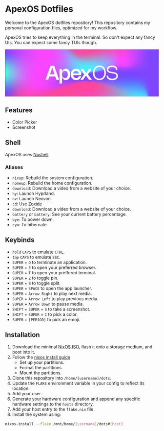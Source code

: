 # ApexOS Dotfiles

Welcome to the ApexOS dotfiles repository! This repository contains my personal configuration files, optimized for my workflow.

ApexOS tries to keep everything in the terminal. So don't expect any fancy UIs.
You can expect some fancy TUIs though.

![Banner](./assets/github/banner.png)

## Features

- Color Picker
- Screenshot

## Shell 

ApexOS uses [Nushell](https://www.nushell.sh/)

### Aliases

- `nixup`: Rebuild the system configuration.
- `homeup`: Rebuild the home configuration.
- `download`: Download a video from a website of your choice.
- `hy`: Launch Hyprland.
- `nv`: Launch Neovim.
- `cd`: Use [Zoxide](https://github.com/ajeetdsouza/zoxide)
- `download`: Download a video from a website of your choice.
- `battery` or `battery`: See your current battery percentage.
- `bye`: To power down.
- `cya`: To hibernate.

## Keybinds

- *`hold`* `CAPS` to emulate `CTRL`.
- *`tap`* `CAPS` to emulate `ESC`.
- `SUPER` + `Q` to terminate an application.
- `SUPER` + `E` to open your preferred browser.
- `SUPER` + `T` to open your preffered terminal.
- `SUPER` + `Z` to toggle pin.
- `SUPER` + `B` to toggle split.
- `SUPER` + `SPACE` to open the app launcher.
- `SUPER` + `Arrow Right` to play next media.
- `SUPER` + `Arrow Left` to play previous media.
- `SUPER` + `Arrow Down` to pause media.
- `SHIFT` + `SUPER` + `S` to take a screenshot.
- `SHIFT` + `SUPER` + `C` to pick a color.
- `SUPER` + `[PERIOD]` to pick an emoji.

## Installation

1. Download the minimal [NixOS ISO](https://channels.nixos.org/nixos-24.05/latest-nixos-minimal-x86_64-linux.iso), flash it onto a storage medium, and boot into it.
2. Follow the [nixos install guide](https://nixos.org/manual/nixos/stable/#ch-installation)
   - Set up your partitions.
   - Format the partitions.
   - Mount the partitions.
5. Clone this repository into `/home/[username]/dots`.
6. Update the `FLAKE` environment variable in your config to reflect its location.
7. Add your user.
8. Generate your hardware configuration and append any specific hardware settings to the `hosts` directory.
9. Add your host entry to the `flake.nix` file.
10. Install the system using:
   ```bash
   nixos-install --flake /mnt/home/[username]/dots#[host]
